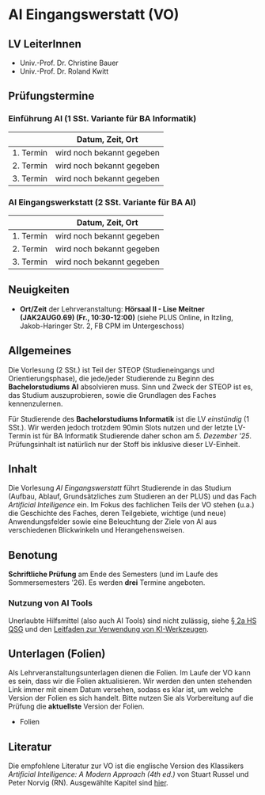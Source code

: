 # AI Eingangswerstatt (VO)

## LV LeiterInnen

- Univ.-Prof. Dr. Christine Bauer
- Univ.-Prof. Dr. Roland Kwitt

## Prüfungstermine

### Einführung AI (1 SSt. Variante für BA Informatik)

| | Datum, Zeit, Ort |
|--------|----------------|
| 1. Termin | wird noch bekannt gegeben |
| 2. Termin | wird noch bekannt gegeben |
| 3. Termin | wird noch bekannt gegeben |

### AI Eingangswerkstatt (2 SSt. Variante für BA AI)

| | Datum, Zeit, Ort |
|--------|----------------|
| 1. Termin | wird noch bekannt gegeben |
| 2. Termin | wird noch bekannt gegeben |
| 3. Termin | wird noch bekannt gegeben |

## Neuigkeiten

- **Ort/Zeit** der Lehrveranstaltung: **Hörsaal II - Lise Meitner (JAK2AUG0.69) (Fr., 10:30-12:00)** (siehe PLUS Online, in Itzling, Jakob-Haringer Str. 2, FB CPM im Untergeschoss)

## Allgemeines

Die Vorlesung (2 SSt.) ist Teil der STEOP (Studieneingangs und Orientierungsphase), die jede/jeder Studierende zu Beginn des **Bachelorstudiums AI** absolvieren muss. Sinn und Zweck der STEOP ist es, das Studium auszuprobieren, sowie die Grundlagen des Faches kennenzulernen.

Für Studierende des **Bachelorstudiums Informatik** ist die LV *einstündig* (1 SSt.). Wir werden jedoch trotzdem 90min Slots nutzen und der letzte LV-Termin ist für BA Informatik Studierende daher schon am *5. Dezember '25*. Prüfungsinhalt ist natürlich nur der Stoff bis inklusive dieser LV-Einheit.

## Inhalt

Die Vorlesung *AI Eingangswerstatt* führt Studierende in das Studium (Aufbau, Ablauf, Grundsätzliches zum Studieren an der PLUS) und das Fach *Artificial Intelligence* ein. Im Fokus des fachlichen Teils der VO stehen (u.a.) die Geschichte des Faches, deren Teilgebiete, wichtige (und neue) Anwendungsfelder sowie eine Beleuchtung der Ziele von AI aus verschiedenen Blickwinkeln und Herangehensweisen.

## Benotung

**Schriftliche Prüfung** am Ende des Semesters (und im Laufe des Sommersemesters '26). Es werden **drei** Termine angeboten.

### Nutzung von AI Tools

Unerlaubte Hilfsmittel (also auch AI Tools) sind nicht zulässig, siehe [§ 2a HS QSG](https://www.jusline.at/gesetz/hs-qsg/paragraf/2a) und den [Leitfaden zur Verwendung von KI-Werkzeugen](https://im.sbg.ac.at/spaces/QM/pages/303891131/Leistungs%C3%BCberpr%C3%BCfung?preview=/303891131/490639350/Leitfaden%20KI%20und%20schriftliche%20Arbeiten%20im%20Studium%20v2025-09%20LOGO.pdf).

## Unterlagen (Folien)

Als Lehrveranstaltungsunterlagen dienen die Folien. Im Laufe der VO kann es sein, dass wir die Folien aktualisieren. Wir werden den unten stehenden Link immer mit einem Datum versehen, sodass es klar ist, um welche Version der Folien es sich handelt. Bitte nutzen Sie als Vorbereitung auf die Prüfung die **aktuellste** Version der Folien. 

- Folien 

## Literatur

Die empfohlene Literatur zur VO ist die englische Version des Klassikers *Artificial Intelligence: A Modern Approach (4th ed.)* von Stuart Russel und Peter Norvig (RN). Ausgewählte Kapitel sind [hier](https://plusacat-my.sharepoint.com/:f:/g/personal/roland_kwitt_plus_ac_at/EiOlzW4rY2NHqD_bmb241LIBTwEguTd-5HThY3X42jrkFQ?e=xws7aH).




